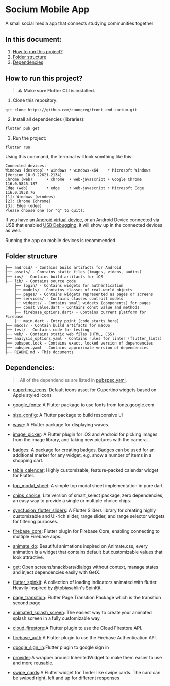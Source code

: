 # Socium Mobile App

A small social media app that connects studying communities together

## In this document:

1. [How to run this project?](#how-to-run-this-project)
2. [Folder structure](#folder-structure)
3. [Dependencies](#dependencies)

## How to run this project?

> ⚠️ **Make sure Flutter CLI is installed.**

1. Clone this repository:

```
git clone https://github.com/cuongceg/front_end_socium.git
```

2. Install all dependencies (libraries):

```
flutter pub get
```

3. Run the project:

```
flutter run
```

Using this command, the terminal will look somthing like this:

```
Connected devices:
Windows (desktop) • windows • windows-x64    • Microsoft Windows [Version 10.0.22621.2134]
Chrome (web)      • chrome  • web-javascript • Google Chrome 116.0.5845.187
Edge (web)        • edge    • web-javascript • Microsoft Edge 116.0.1938.76
[1]: Windows (windows)
[2]: Chrome (chrome)
[3]: Edge (edge)
Please choose one (or "q" to quit):
```

If you have an [Android virtual device](https://developer.android.com/studio/run/managing-avds?hl=en), or an Android Device connected via USB that enabled [USB Debugging](https://developer.android.com/studio/debug/dev-options?hl=en#debugging), it will show up in the connected devices as well.

Running the app on mobile devices is recommended.

## Folder structure

```
├── android/ - Contains build artifacts for Android
├── assets/ - Contains static files (images, videos, audios)
├── ios/ - Contains build artifacts for iOS
├── lib/ - Contains source code
    ├── login/ - Contains widgets for authentication
    ├── models/ - Contains classes of real-world objects
    ├── pages/ - Contains widgets represented as pages or screens
    ├── services/ - Contains classes controll models
    ├── widgets/ - Contains small widgets (components) for pages
    ├── const_value.dart - Contains const value and methods
    ├── firebase_options.dart/ - Contains current platform for Firebase
    ├── main.dart - Entry point (code starts here)
├── macos/ - Contain build artifacts for macOS
├── test/ - Contains code for testing
├── web/ - Contains static web files (HTML, CSS)
├── analysis_options.yaml - Contains rules for linter (flutter_lints)
├── pubspec.lock - Contains exact, locked version of dependencies
├── pubspec.yaml - Contains approximate version of dependencies
├── README.md - This documents
```

## Dependencies:

> _All of the dependencies are listed in [pubspec.yaml](pubspec.yaml).

* [cupertino_icons](https://pub.dev/packages/cupertino_icons): Default icons asset for Cupertino widgets based on Apple styled icons

* [google_fonts](https://pub.dev/packages/google_fonts): A Flutter package to use fonts from fonts.google.com

* [size_config](https://pub.dev/packages/size_config): A Flutter package to build responsive UI

* [wave](https://pub.dev/packages/wave): A Flutter package for displaying waves.

* [image_picker](https://pub.dev/packages/images_picker): A Flutter plugin for iOS and Android for picking images from the image library, and taking new pictures with the camera.

* [badges](https://pub.dev/packages/badges): A package for creating badges. Badges can be used for an additional marker for any widget, e.g. show a number of items in a shopping cart.

* [table_calendar](https://pub.dev/packages/table_calendar): Highly customizable, feature-packed calendar widget for Flutter.

* [top_modal_sheet](https://pub.dev/packages/top_modal_sheet): A simple top modal sheet implementation in pure dart.

* [chips_choice](https://pub.dev/packages/chip_choice): Lite version of smart_select package, zero dependencies, an easy way to provide a single or multiple choice chips.

* [syncfusion_flutter_sliders](https://pub.dev/packages/syncfusion_flutter_sliders): A Flutter Sliders library for creating highly customizable and UI-rich slider, range slider, and range selector widgets for filtering purposes.

* [firebase_core](https://pub.dev/packages/firebase_core): Flutter plugin for Firebase Core, enabling connecting to multiple Firebase apps.

* [animate_do](https://pub.dev/packages/animate_do): Beautiful animations inspired on Animate.css, every animation is a widget that contains default but customizable values that look attractive.

* [get](https://pub.dev/packages/get): Open screens/snackbars/dialogs without context, manage states and inject dependencies easily with GetX.

* [flutter_spinkit](https://pub.dev/packages/flutter_spinkit): A collection of loading indicators animated with flutter. Heavily inspired by @tobiasahlin's SpinKit.

* [page_transition](https://pub.dev/packages/page_transition): Flutter Page Transition Package which is the transition second page

* [animated_splash_screen](https://pub.dev/packages/animated_splash_screen): The easiest way to create your animated splash screen in a fully customizable way.

* [cloud_firestore](https://pub.dev/packages/cloud_firestore):A Flutter plugin to use the Cloud Firestore API.

* [firebase_auth](https://pub.dev/packages/firebase_auth):A Flutter plugin to use the Firebase Authentication API.

* [google_sign_in](https://pub.dev/packages/google_sign_in):Flutter plugin to google sign in

* [provider](https://pub.dev/packages/provider):A wrapper around InheritedWidget to make them easier to use and more reusable.

* [swipe_cards](https://pub.dev/packages/swipe_cards):A Flutter widget for Tinder like swipe cards. The card can be swiped right, left and up for different responses